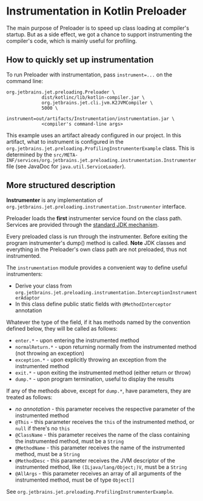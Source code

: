 # Instrumentation in Kotlin Preloader

The main purpose of Preloader is to speed up class loading at compiler's startup.
But as a side effect, we got a chance to support instrumenting the compiler's code, which is mainly useful for profiling.

## How to quickly set up instrumentation

To run Preloader with instrumentation, pass ```instrument=...``` on the command line:

```
org.jetbrains.jet.preloading.Preloader \
             dist/kotlinc/lib/kotlin-compiler.jar \
             org.jetbrains.jet.cli.jvm.K2JVMCompiler \
             5000 \
             instrument=out/artifacts/Instrumentation/instrumentation.jar \
             <compiler's command-line args>
```

This example uses an artifact already configured in our project.
In this artifact, what to instrument is configured in the ```org.jetbrains.jet.preloading.ProfilingInstrumenterExample``` class.
This is determined by the ```src/META-INF/services/org.jetbrains.jet.preloading.instrumentation.Instrumenter``` file (see JavaDoc for ```java.util.ServiceLoader```).

## More structured description

**Instrumenter** is any implementation of ```org.jetbrains.jet.preloading.instrumentation.Instrumenter``` interface.

Preloader loads the **first** instrumenter service found on the class path.
Services are provided through the [standard JDK mechanism](http://docs.oracle.com/javase/6/docs/api/java/util/ServiceLoader.html).

Every preloaded class is run through the instrumenter. Before exiting the program instrumenter's dump() method is called.
**Note** JDK classes and everything in the Preloader's own class path are not preloaded, thus not instrumented.

The ```instrumentation``` module provides a convenient way to define useful instrumenters:

* Derive your class from ```org.jetbrains.jet.preloading.instrumentation.InterceptionInstrumenterAdaptor```
* In this class define public static fields with ```@MethodInterceptor``` annotation

Whatever the type of the field, if it has methods named by the convention defined below, they will be called as follows:
* ```enter.*``` - upon entering the instrumented method
* ```normalReturn.*``` - upon returning normally from the instrumented method (not throwing an exception)
* ```exception.*``` - upon explicitly throwing an exception from the instrumented method
* ```exit.*``` - upon exiting the instrumented method (either return or throw)
* ```dump.*``` - upon program termination, useful to display the results

If any of the methods above, except for ```dump.*```, have parameters, they are treated as follows:
* *no annotation* - this parameter receives the respective parameter of the instrumented method
* ```@This``` - this parameter receives the ```this``` of the instrumented method, or ```null``` if there's no ```this```
* ```@ClassName``` - this parameter receives the name of the class containing the instrumented method, must be a ```String```
* ```@MethodName``` - this parameter receives the name of the instrumented method, must be a ```String```
* ```@MethodDesc``` - this parameter receives the JVM descriptor of the instrumented method, like ```(ILjava/lang/Object;)V```, must be a ```String```
* ```@AllArgs``` - this parameter receives an array of all arguments of the instrumented method, must be of type ```Object[]```

See ```org.jetbrains.jet.preloading.ProfilingInstrumenterExample```.

